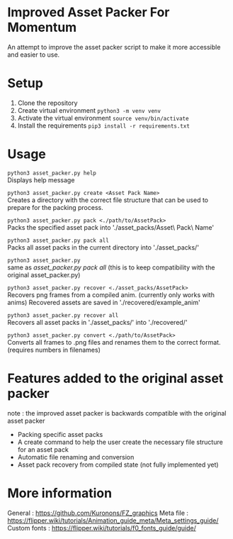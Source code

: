 # Improved Asset Packer For Momentum
 An attempt to improve the asset packer script to make it more accessible and easier to use.

# Setup

1. Clone the repository
2. Create virtual environment `python3 -m venv venv`
3. Activate the virtual environment `source venv/bin/activate`
4. Install the requirements `pip3 install -r requirements.txt`

# Usage

```python3 asset_packer.py help```<br>
Displays help message

```python3 asset_packer.py create <Asset Pack Name>```<br>
Creates a directory with the correct file structure that can be used to prepare for the packing process.

```python3 asset_packer.py pack <./path/to/AssetPack>```<br>
Packs the specified asset pack into './asset_packs/Asset\ Pack\ Name'

```python3 asset_packer.py pack all```<br>
Packs all asset packs in the current directory into './asset_packs/'

```python3 asset_packer.py```<br>
same as *asset_packer.py pack all* (this is to keep compatibility with the original asset_packer.py)

```python3 asset_packer.py recover <./asset_packs/AssetPack>```<br>
    Recovers png frames from a compiled anim. (currently only works with anims) Recovered assets are saved in './recovered/example_anim'

```python3 asset_packer.py recover all```<br>
    Recovers all asset packs in './asset_packs/' into './recovered/'


```python3 asset_packer.py convert <./path/to/AssetPack>```<br>
Converts all frames to .png files and renames them to the correct format. (requires numbers in filenames)


# Features added to the original asset packer
note : the improved asset packer is backwards compatible with the original asset packer
- Packing specific asset packs
- A create command to help the user create the necessary file structure for an asset pack
- Automatic file renaming and conversion
- Asset pack recovery from compiled state (not fully implemented yet)

# More information
General : https://github.com/Kuronons/FZ_graphics
Meta file : https://flipper.wiki/tutorials/Animation_guide_meta/Meta_settings_guide/
Custom fonts : https://flipper.wiki/tutorials/f0_fonts_guide/guide/
